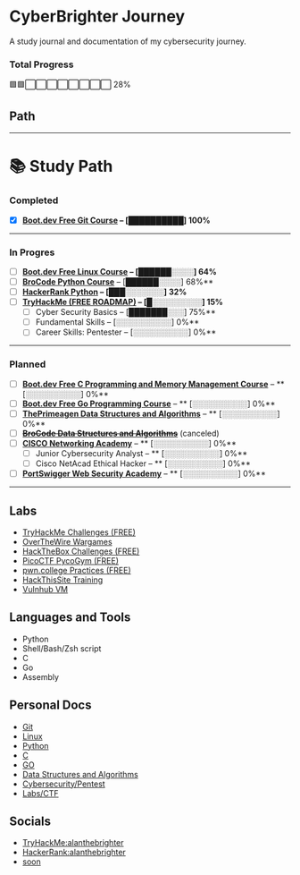 # CyberBrighter Journey
A study journal and documentation of my cybersecurity journey.  

### Total Progress
🟩🟩⬜⬜⬜⬜⬜⬜⬜⬜ 28%


## Path
            
---

# 📚 Study Path

### Completed
- [x] **[Boot.dev Free Git Course](https://youtu.be/rH3zE7VlIMs) – 						[██████████] 100%**

---

### In Progres
- [ ] **[Boot.dev Free Linux Course](https://youtu.be/v392lEyM29A) – 						[██████░░░░] 64%**
- [ ] **[BroCode Python Course](https://youtu.be/ix9cRaBkVe0)** – 						[██████░░░░] 68%**
- [ ] **[HackerRank Python](https://www.hackerrank.com/domains/python) – 					[███░░░░░░░] 32%**
- [ ] **[TryHackMe (FREE ROADMAP)](https://tryhackme.com/hacktivities) – 					[█░░░░░░░░░] 15%**
  - [ ] Cyber Security Basics – 										[███████░░░] 75%**
  - [ ] Fundamental Skills – 											[░░░░░░░░░░] 0%**
  - [ ] Career Skills: Pentester – 										[░░░░░░░░░░] 0%**

---

### Planned
- [ ] **[Boot.dev Free C Programming and Memory Management Course](https://youtu.be/rJrd2QMVbGM)** – **		[░░░░░░░░░░] 0%**
- [ ] **[Boot.dev Free Go Programming Course](https://youtu.be/un6ZyFkqFKo)** – **				[░░░░░░░░░░] 0%**
- [ ] **[ThePrimeagen Data Structures and Algorithms](https://frontendmasters.com/courses/algorithms/)** – **	[░░░░░░░░░░] 0%**
- [ ] ~~**[BroCode Data Structures and Algorithms](https://youtu.be/CBYHwZcbD-s)**~~ (canceled)
- [ ] **[CISCO Networking Academy](https://www.netacad.com/)** – **						[░░░░░░░░░░] 0%**
  - [ ] Junior Cybersecurity Analyst – **									[░░░░░░░░░░] 0%**
  - [ ] Cisco NetAcad Ethical Hacker – **									[░░░░░░░░░░] 0%**
- [ ] **[PortSwigger Web Security Academy](https://portswigger.net/web-security)** – **				[░░░░░░░░░░] 0%**

---

	
## Labs
- [TryHackMe Challenges (FREE)](https://tryhackme.com/hacktivities/challenges)
- [OverTheWire Wargames](https://overthewire.org/wargames/)
- [HackTheBox Challenges (FREE)](https://www.hackthebox.com/)
- [PicoCTF PycoGym (FREE)](https://picoctf.org/)
- [pwn.college Practices (FREE)](https://pwn.college/)
- [HackThisSite Training](https://www.hackthissite.org/)
- [Vulnhub VM](https://www.vulnhub.com/)
	
## Languages and Tools
- Python
- Shell/Bash/Zsh script
- C
- Go
- Assembly

## Personal Docs
- [Git]()  
- [Linux]()  
- [Python](https://github.com/alanthebrighter/BroCode-Python_Learn)  
- [C]()  
- [GO]()  
- [Data Structures and Algorithms]()  
- [Cybersecurity/Pentest]()  
- [Labs/CTF]()  
## Socials
- [TryHackMe:alanthebrighter](https://tryhackme.com/p/alanthebrighter)  
- [HackerRank:alanthebrighter](https://www.hackerrank.com/profile/alanthebrighter)  
- [soon]()  
